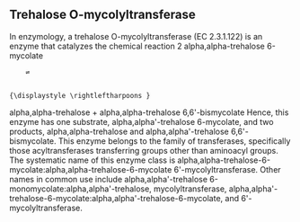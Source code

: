 ## Trehalose O-mycolyltransferase

In enzymology, a trehalose O-mycolyltransferase (EC 2.3.1.122) is an enzyme that catalyzes the chemical reaction
2 alpha,alpha-trehalose 6-mycolate 
  
    
      
        ⇌
      
    
    {\displaystyle \rightleftharpoons }
   alpha,alpha-trehalose + alpha,alpha-trehalose 6,6'-bismycolate
Hence, this enzyme has one substrate, alpha,alpha'-trehalose 6-mycolate, and two products, alpha,alpha-trehalose and alpha,alpha'-trehalose 6,6'-bismycolate.
This enzyme belongs to the family of transferases, specifically those acyltransferases transferring groups other than aminoacyl groups. The systematic name of this enzyme class is alpha,alpha-trehalose-6-mycolate:alpha,alpha-trehalose-6-mycolate 6'-mycolyltransferase. Other names in common use include alpha,alpha'-trehalose 6-monomycolate:alpha,alpha'-trehalose, mycolyltransferase, alpha,alpha'-trehalose-6-mycolate:alpha,alpha'-trehalose-6-mycolate, and 6'-mycolyltransferase.